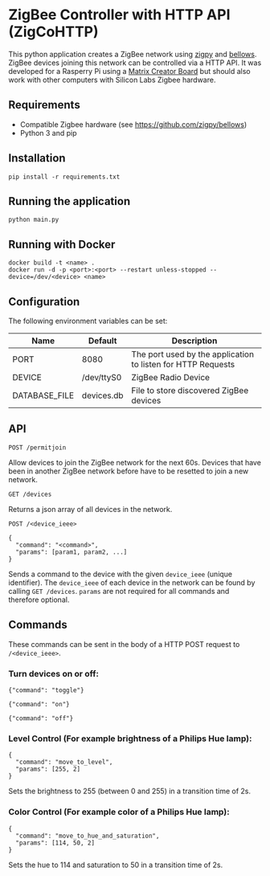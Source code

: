 # ZigBee Controller with HTTP API (ZigCoHTTP)

This python application creates a ZigBee network using [zigpy](https://github.com/zigpy/zigpy) and [bellows](https://github.com/zigpy/bellows). ZigBee devices joining this network can be controlled via a HTTP API. It was developed for a Rasperry Pi using a [Matrix Creator Board](https://www.matrix.one/products/creator) but should also work with other computers with Silicon Labs Zigbee hardware.

## Requirements

* Compatible Zigbee hardware (see https://github.com/zigpy/bellows)
* Python 3 and pip

## Installation

```
pip install -r requirements.txt
```

## Running the application
```
python main.py
```

## Running with Docker
```
docker build -t <name> .
docker run -d -p <port>:<port> --restart unless-stopped --device=/dev/<device> <name>
```

## Configuration
The following environment variables can be set:

|Name   |   Default   |  Description
|--|--|--
|PORT  |8080  |The port used by the application to listen for HTTP Requests
|DEVICE|/dev/ttyS0|ZigBee Radio Device
|DATABASE_FILE|devices.db|File to store discovered ZigBee devices


## API

`POST /permitjoin`

Allow devices to join the ZigBee network for the next 60s. Devices that have been in another ZigBee network before have to be resetted to join a new network.


`GET /devices`

Returns a json array of all devices in the network.


`POST /<device_ieee>`

```
{
  "command": "<command>",
  "params": [param1, param2, ...]
}
```
Sends a command to the device with the given `device_ieee` (unique identifier). The `device_ieee` of each device in the network can be found by calling `GET /devices`. `params` are not required for all commands and therefore optional.


## Commands
These commands can be sent in the body of a HTTP POST request to `/<device_ieee>`.
### Turn devices on or off:

```
{"command": "toggle"}
```
```
{"command": "on"}
```
```
{"command": "off"}
```

### Level Control (For example brightness of a Philips Hue lamp):

```
{
  "command": "move_to_level",
  "params": [255, 2]
}
```
Sets the brightness to 255 (between 0 and 255) in a transition time of 2s.


### Color Control (For example color of a Philips Hue lamp):

```
{
  "command": "move_to_hue_and_saturation",
  "params": [114, 50, 2]
}
```
Sets the hue to 114 and saturation to 50 in a transition time of 2s.
